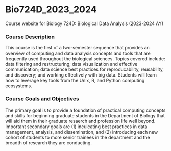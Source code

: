 # Bio724D_2023_2024
Course website for Biology 724D: Biological Data Analysis (2023-2024 AY)



### Course Description

This course is the first of a two-semester sequence that provides an overview of computing and data analysis concepts and tools that are frequently used throughout the biological sciences. Topics covered include: data filtering and restructuring; data visualization and effective communication; data science best practices for reproducability, reusability, and discovery; and working effectively with big data. Students will learn how to leverage key tools from the Unix, R, and Python computing ecosystems.

### Course Goals and Objectives

The primary goal is to provide a foundation of practical computing concepts and skills for beginning graduate students in the Department of Biology that will aid them in their graduate resaerch and profession life well beyond. Important secondary goals are (1) inculcating best practices in data management, analysis, and dissemination, and (2) introducing each new cohort of students to more senior trainees in the department and the breadth of research they are conducting.
